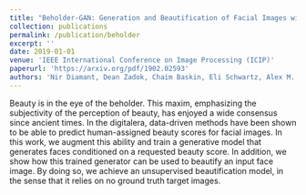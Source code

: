 ```yaml
---
title: "Beholder-GAN: Generation and Beautification of Facial Images with Conditioning on Their Beauty Level"
collection: publications
permalink: /publication/beholder
excerpt: ''
date: 2019-01-01
venue: 'IEEE International Conference on Image Processing (ICIP)'
paperurl: 'https://arxiv.org/pdf/1902.02593'
authors: 'Nir Diamant, Dean Zadok, Chaim Baskin, Eli Schwartz, Alex M. Bronstein'
---
```

Beauty is in the eye of the beholder. This maxim, emphasizing the subjectivity of the perception of beauty, has enjoyed a wide consensus since ancient times. In the digitalera, data-driven methods have been shown to be able to predict human-assigned beauty scores for facial images. In this work, we augment this ability and train a generative model that generates faces conditioned on a requested beauty score. In addition, we show how this trained generator can be used to beautify an input face image. By doing so, we achieve an unsupervised beautification model, in the sense that it relies on no ground truth target images.